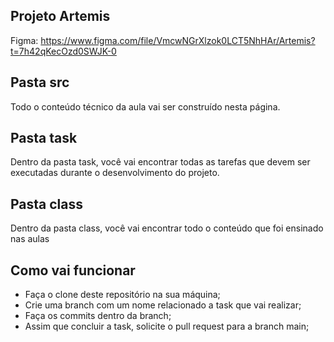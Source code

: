 ## Projeto Artemis

Figma: https://www.figma.com/file/VmcwNGrXlzok0LCT5NhHAr/Artemis?t=7h42qKecOzd0SWJK-0

## Pasta src

Todo o conteúdo técnico da aula vai ser construído nesta página.

## Pasta task

Dentro da pasta task, você vai encontrar todas as tarefas que devem ser executadas durante o desenvolvimento do projeto.

## Pasta class

Dentro da pasta class, você vai encontrar todo o conteúdo que foi ensinado nas aulas

## Como vai funcionar

- Faça o clone deste repositório na sua máquina;
- Crie uma branch com um nome relacionado a task que vai realizar;
- Faça os commits dentro da branch;
- Assim que concluir a task, solicite o pull request para a branch main;
